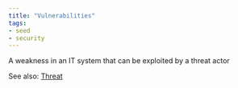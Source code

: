 ```yaml
---
title: "Vulnerabilities"
tags:
- seed
- security
---
```


A weakness in an IT system that can be exploited by a threat actor 

See also: [Threat](notes/Threat.md)